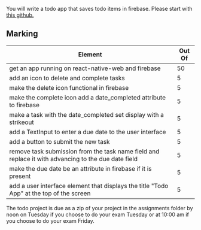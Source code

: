 You will write a todo app that saves todo items in firebase. Please start with <a href="https://github.com/rhildred/react-native-todo" target="_blank">this github.</a>

Marking
-----

|Element|Out Of|
|---|---|
|get an app running on react-native-web and firebase| 50|
|add an icon to delete and complete tasks| 5|
|make the delete icon functional in firebase|5|
|make the complete icon add a date_completed attribute to firebase|5|
|make a task with the date_completed set display with a strikeout|5|
|add a TextInput to enter a due date to the user interface|5|
|add a button to submit the new task|5|
|remove task submission from the task name field and replace it with advancing to the due date field|5|
|make the due date be an attribute in firebase if it is present|5|
|add a user interface element that displays the title "Todo App" at the top of the screen|5|

The todo project is due as a zip of your project in the assignments folder by noon on Tuesday if you choose to do your exam Tuesday or at 10:00 am if you choose to do your exam Friday.